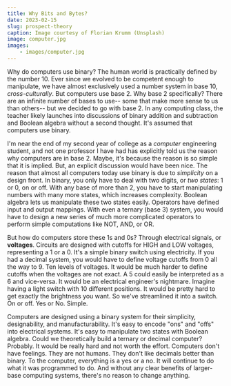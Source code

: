 ```yaml
---
title: Why Bits and Bytes?
date: 2023-02-15
slug: prospect-theory
caption: Image courtesy of Florian Krumm (Unsplash)
image: computer.jpg
images:
    - images/computer.jpg
---
```


Why do computers use binary? The human world is practically defined by the number 10. Ever since we evolved to be competent enough to manipulate, we have almost exclusively used a number system in base 10, *cross-culturally*. But computers use base 2. Why base 2 specifically? There are an infinite number of bases to use-- some that make more sense to us than others-- but we decided to go with base 2. In any computing class, the teacher likely launches into discussions of binary addition and subtraction and Boolean algebra without a second thought. It's assumed that computers use binary. 

I'm near the end of my second year of college as a *computer* engineering student, and not one professor I have had has explicitly told us the reason why computers are in base 2. Maybe, it's because the reason is so simple that it is implied. But, an explicit discussion would have been nice. The reason that almost all computers today use binary is due to *simplicity* on a design front. In binary, you only have to deal with two digits, or *two states*: 1 or 0, on or off. With any base of more than 2, you have to start manipulating numbers with many more states, which increases complexity. Boolean algebra lets us manipulate these two states easily. Operators have defined input and output mappings. With even a ternary (base 3) system, you would have to design a new series of much more complicated operators to perform simple computations like NOT, AND, or OR. 

But how do computers store these 1s and 0s? Through electrical signals, or **voltages**. Circuits are designed with cutoffs for HIGH and LOW voltages, representing a 1 or a 0. It's a simple binary switch using electricity. If you had a decimal system, you would have to define voltage cutoffs from 0 all the way to 9. Ten levels of voltages. It would be much harder to define cutoffs when the voltages are not exact. A 5 could easily be interpreted as a 6 and vice-versa. It would be an electrical engineer's nightmare. Imagine having a light switch with 10 different positions. It would be pretty hard to get exactly the brightness you want. So we've streamlined it into a switch. On or off. Yes or No. Simple.

Computers are designed using a binary system for their simplicity, designability, and manufacturability. It's easy to encode "ons" and "offs" into electrical systems. It's easy to manipulate two states with Boolean algebra. Could we theoretically build a ternary or decimal computer? Probably. It would be really hard and not worth the effort. Computers don't have feelings. They are not humans. They don't like decimals better than binary. To the computer, everything is a yes or a no. It will continue to do what it was programmed to do. And without any clear benefits of larger-base computing systems, there's no reason to change anything. 